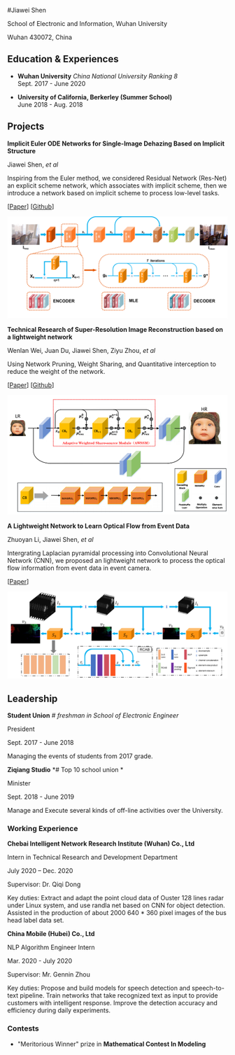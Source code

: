 #Jiawei Shen

School of Electronic and Information, Wuhan University

Wuhan 430072, China



## Education & Experiences

- **Wuhan University** *China National University Ranking 8* <br/>
Sept. 2017 - June 2020

- **University of California, Berkerley (Summer School)** <br/>
June 2018 - Aug. 2018

## Projects

<ProjectCard image="/projects/1.png" hideBorder=true>

  **Implicit Euler ODE Networks for Single-Image Dehazing Based on Implicit Structure**

  Jiawei Shen, *et al*

 Inspiring from the Euler method, we considered Residual Network (Res-Net) an explicit scheme network, which associates with implicit scheme,
 then we introduce a network based on implicit scheme to process low-level tasks.


  [[Paper](https://openaccess.thecvf.com/content_CVPRW_2020/papers/w14/Shen_Implicit_Euler_ODE_Networks_for_Single-Image_Dehazing_CVPRW_2020_paper.pdf)]
  [[Github](https://github.com/Jiawei-Shen/MI-Net)]

  ![Image text](/article/MI.png)

</ProjectCard>


<ProjectCard hideBorder=true>

 **Technical Research of Super-Resolution Image Reconstruction based on a lightweight network**

  Wenlan Wei, Juan Du, Jiawei Shen, Ziyu Zhou, *et al*

  Using Network Pruning, Weight Sharing, and Quantitative interception to reduce the weight of the network.

  [[Paper](https://ieeexplore.ieee.org/abstract/document/9045996)]
  [[Github](https://github.com/weiwenlan/Mobile-Lightweight-Super-Resolution-Construction-System)]

  ![Image text](/article/SR.png)


</ProjectCard>


<ProjectCard hideBorder=true>

  **A Lightweight Network to Learn Optical Flow from Event Data**

  Zhuoyan Li, Jiawei Shen, *et al*

  Intergrating Laplacian pyramidal processing into Convolutional Neural Network (CNN), we proposed an lightweight network to process the optical flow
  information from event data in event camera.

  [[Paper](/article/ICPR20_2424_FI.pdf)]

  ![Image text](/article/Event.png)


</ProjectCard>


## Leadership

<ProjectCard hideBorder=true>

  **Student Union** *# freshman in School of Electronic Engineer*

  President

  Sept. 2017 - June 2018

  Managing the events of students from 2017 grade.   

</ProjectCard>

<ProjectCard hideBorder=true>

  **Ziqiang Studio** *# Top 10 school union *

  Minister

  Sept. 2018 - June 2019

  Manage and Execute several kinds of off-line activities over the University.   

</ProjectCard>

### Working Experience

<ProjectCard hideBorder=true>

  **Chebai Intelligent Network Research Institute (Wuhan) Co., Ltd**

  Intern in Technical Research and Development Department

  July 2020 – Dec. 2020

  Supervisor: Dr. Qiqi Dong

  Key duties: Extract and adapt the point cloud data of Ouster 128 lines radar under Linux system, and use randla net based on CNN for object detection. Assisted in the production of about 2000 640 * 360 pixel images of the bus head label data set.  

</ProjectCard>

<ProjectCard hideBorder=true>

  **China Mobile (Hubei) Co., Ltd**

  NLP Algorithm Engineer Intern

  Mar. 2020 - July 2020

  Supervisor: Mr. Gennin Zhou

  Key duties: Propose and build models for speech detection and speech-to-text pipeline. Train networks that take recognized text as input to provide customers with intelligent response. Improve the detection accuracy and efficiency during daily experiments.

</ProjectCard>


### Contests

- "Meritorious Winner" prize in **Mathematical Contest In Modeling**
